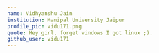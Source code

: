 ```yaml
---
name: Vidhyanshu Jain
institution: Manipal University Jaipur
profile_pic: vidu171.png
quote: Hey girl, forget windows I got linux ;).
github_user: vidu171
---
```

